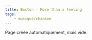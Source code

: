 ```yaml
---
title: Boston - More than a feeling
tags:
    - musique/chanson
---
```


Page créée automatiquement, mais vide.
